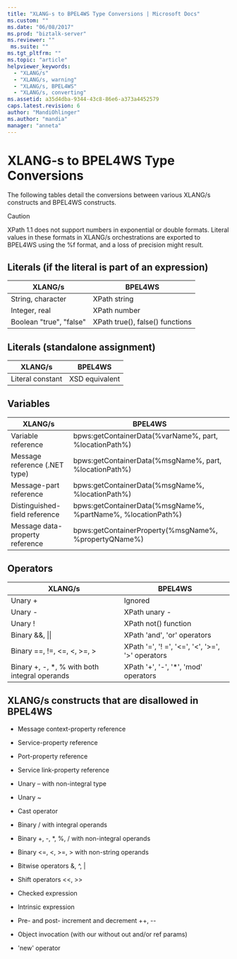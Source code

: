 ```yaml
---
title: "XLANG-s to BPEL4WS Type Conversions | Microsoft Docs"
ms.custom: ""
ms.date: "06/08/2017"
ms.prod: "biztalk-server"
ms.reviewer: ""
 ms.suite: ""
ms.tgt_pltfrm: ""
ms.topic: "article"
helpviewer_keywords: 
  - "XLANG/s"
  - "XLANG/s, warning"
  - "XLANG/s, BPEL4WS"
  - "XLANG/s, converting"
ms.assetid: a35d4dba-9344-43c8-86e6-a373a4452579
caps.latest.revision: 6
author: "MandiOhlinger"
ms.author: "mandia"
manager: "anneta"
---
```

# XLANG-s to BPEL4WS Type Conversions
The following tables detail the conversions between various XLANG/s constructs and BPEL4WS constructs.  
  
> [!CAUTION]
>  XPath 1.1 does not support numbers in exponential or double formats. Literal values in these formats in XLANG/s orchestrations are exported to BPEL4WS using the %f format, and a loss of precision might result.  
  
## Literals (if the literal is part of an expression)  
  
|XLANG/s|BPEL4WS|  
|--------------|-------------|  
|String, character|XPath string|  
|Integer, real|XPath number|  
|Boolean "true", "false"|XPath true(), false() functions|  
  
## Literals (standalone assignment)  
  
|XLANG/s|BPEL4WS|  
|--------------|-------------|  
|Literal constant|XSD equivalent|  
  
## Variables  
  
|XLANG/s|BPEL4WS|  
|--------------|-------------|  
|Variable reference|bpws:getContainerData(%varName%,  part, %locationPath%)|  
|Message reference (.NET type)|bpws:getContainerData(%msgName%, part, %locationPath%)|  
|Message-part reference|bpws:getContainerData(%msgName%, %locationPath%)|  
|Distinguished-field reference|bpws:getContainerData(%msgName%, %partName%, %locationPath%)|  
|Message data-property reference|bpws:getContainerProperty(%msgName%, %propertyQName%)|  
  
## Operators  
  
|XLANG/s|BPEL4WS|  
|--------------|-------------|  
|Unary +|Ignored|  
|Unary -|XPath unary -|  
|Unary !|XPath not() function|  
|Binary &&, &#124;&#124;|XPath 'and', 'or' operators|  
|Binary ==, !=, <=, \<, >=, >|XPath '=', '! =', '<=', '\<', '>=', '>' operators|  
|Binary +, -, *, % with both integral operands|XPath '+', '-', '*', 'mod' operators|  
  
## XLANG/s constructs that are disallowed in BPEL4WS  
  
-   Message context-property reference  
  
-   Service-property reference  
  
-   Port-property reference  
  
-   Service link-property reference  
  
-   Unary – with non-integral type  
  
-   Unary ~  
  
-   Cast operator  
  
-   Binary / with integral operands  
  
-   Binary +, -, *, %, / with non-integral operands  
  
-   Binary <=, \<, >=, > with non-string operands  
  
-   Bitwise operators &, ^, &#124;  
  
-   Shift operators <\<, >>  
  
-   Checked expression  
  
-   Intrinsic expression  
  
-   Pre- and post- increment and decrement ++, --  
  
-   Object invocation (with our without out and/or ref params)  
  
-   'new' operator